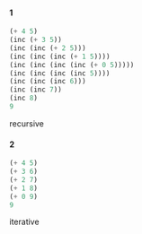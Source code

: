 #### 1

```scheme
(+ 4 5)
(inc (+ 3 5))
(inc (inc (+ 2 5)))
(inc (inc (inc (+ 1 5))))
(inc (inc (inc (inc (+ 0 5)))))
(inc (inc (inc (inc 5))))
(inc (inc (inc 6)))
(inc (inc 7))
(inc 8)
9
```

recursive

#### 2

```scheme
(+ 4 5)
(+ 3 6)
(+ 2 7)
(+ 1 8)
(+ 0 9)
9
```

iterative

